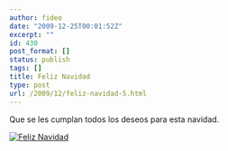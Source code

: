 ```yaml
---
author: fideo
date: "2009-12-25T00:01:52Z"
excerpt: ""
id: 430
post_format: []
status: publish
tags: []
title: Feliz Navidad
type: post
url: /2009/12/feliz-navidad-5.html
---
```

Que se les cumplan todos los deseos para esta navidad.

[![Feliz Navidad](http://www.fideox.com.ar/wp-content/uploads/2009/12/feliz_navidad-260x300.jpg "feliz_navidad")](http://www.fideox.com.ar/wp-content/uploads/2009/12/feliz_navidad.jpg)
